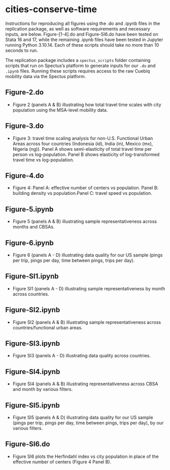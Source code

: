 # cities-conserve-time

Instructions for reproducing all figures using the .do and .ipynb files in the replication package, as well as software requirements and necessary inputs, are below. Figure-[1-4].do and Figure-SI6.do have been tested on Stata 16 and 17, while the remaining .ipynb files have been tested in Jupyter running  Python 3.10.14. Each of these scripts should take no more than 10 seconds to run.

The replication package includes a `spectus_scripts` folder containing scripts that run on Spectus’s platform to generate inputs for our `.do` and `.ipynb` files. Running these scripts requires access to the raw Cuebiq mobility data via the Spectus platform.


Figure-2.do  
------------------------------------------------------------------------------  
- Figure 2 (panels A & B) illustrating how total travel time scales with city population using the MSA-level mobility data.  

Figure-3.do  
------------------------------------------------------------------------------  
- Figure 3: travel time scaling analysis for non-U.S. Functional Urban Areas across four countries (Indonesia (id), India (in), Mexico (mx), Nigeria (ng)). Panel A shows semi-elasticity of total travel time per person vs log-population. Panel B shows elasticity of log-transformed travel time vs log-population.  

Figure-4.do  
------------------------------------------------------------------------------  
- Figure 4: Panel A: effective number of centers vs population. Panel B: building density vs population.Panel C: travel speed vs population.  

Figure-5.ipynb  
------------------------------------------------------------------------------  
- Figure 5 (panels A & B) illustrating sample representativeness across months and CBSAs.  

Figure-6.ipynb  
------------------------------------------------------------------------------  
- Figure 6 (panels A - D) illustrating data quality for our US sample (pings per trip, pings per day, time between pings, trips per day).  

Figure-SI1.ipynb  
------------------------------------------------------------------------------   
- Figure SI1 (panels A - D) illustrating sample representativeness by month across countries.  

Figure-SI2.ipynb  
------------------------------------------------------------------------------  
- Figure SI2 (panels A & B) illustrating sample representativeness across countries/functional urban areas.  

Figure-SI3.ipynb  
------------------------------------------------------------------------------  
- Figure SI3 (panels A - D) illustrating data quality across countries.  

Figure-SI4.ipynb  
------------------------------------------------------------------------------ 
- Figure SI4 (panels A & B) illustrating representativeness across CBSA and month by various filters.  

Figure-SI5.ipynb  
------------------------------------------------------------------------------   
- Figure SI5 (panels A & D) illustrating data quality for our US sample (pings per trip, pings per day, time between pings, trips per day), by our various filters.  

Figure-SI6.do  
------------------------------------------------------------------------------  
- Figure SI6 plots the Herfindahl index vs city population in place of the effective number of centers (Figure 4 Panel B).  
